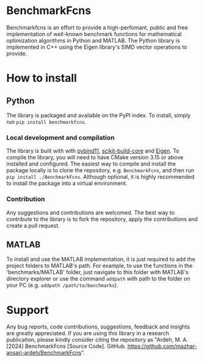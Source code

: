 # BenchmarkFcns
Benchmarkfcns is an effort to provide a high-perfomant, public and free implementation of well-known benchmark functions for mathematical optimization algorithms in Python and MATLAB. The Python library is implemented in C++ using the Eigen library's SIMD vector operations to provide.

# How to install
## Python
The library is packaged and available on the PyPI index. To install, simply run `pip install benchmarkfcns`.

### Local development and compilation
The library is built with with [pybind11](https://pybind11.readthedocs.io/), [scikit-build-core](scikit-build-core) and [Eigen](https://eigen.tuxfamily.org/). To compile the library, you will need to have CMake version 3.15 or above installed and configured. The easiest way to compile and install the package locally is to clone the repository, e.g. `BenchmarkFcns`, and then run `pip install ./BenchmarkFcns`. Although optional, it is highly recommended to install the package into a virtual environment.

### Contribution
Any suggestions and contributions are welcomed. The best way to contribute to the library is to fork the repository, apply the contributions and create a pull request.


## MATLAB
To install and use the MATLAB implementation, it is just required to add the project folders to MATLAB's path. For example, to use the functions in the 'benchmarks/MATLAB' folder, just navigate to this folder with MATLAB's directory explorer or use the command `addpath` with path to the folder on your PC (e.g. `addpath /path/to/benchmarks`).

# Support
Any bug reports, code contributions, suggestions, feedback and insights are greatly appreciated. If you are using this library in a research publication, please kindly consider citing the repository as "Ardeh, M. A. [2024] BenchmarkFcns [Source Code]. GitHub. https://github.com/mazhar-ansari-ardeh/BenchmarkFcns".
